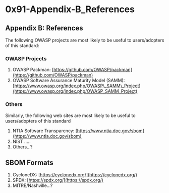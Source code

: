 # 0x91-Appendix-B\_References

## Appendix B: References

The following OWASP projects are most likely to be useful to users/adopters of this standard:

### OWASP Projects

1. OWASP Packman: [https://github.com/OWASP/packman](https://github.com/OWASP/packman)
2. OWASP Software Assurance Maturity Model \(SAMM\): [https://www.owasp.org/index.php/OWASP\_SAMM\_Project](https://www.owasp.org/index.php/OWASP_SAMM_Project)

### Others

Similarly, the following web sites are most likely to be useful to users/adopters of this standard

1. NTIA Software Transparency: [https://www.ntia.doc.gov/sbom](https://www.ntia.doc.gov/sbom)
2. NIST .....
3. Others...?

## SBOM Formats

1. CycloneDX: [https://cyclonedx.org/](https://cyclonedx.org/)
2. SPDX: [https://spdx.org/](https://spdx.org/)
3. MITRE/Nashville...?

